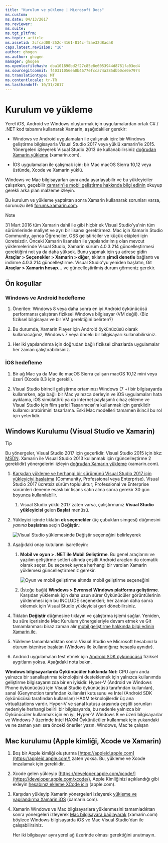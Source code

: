 ```yaml
---
title: "Kurulum ve yükleme | Microsoft Docs"
ms.custom: 
ms.date: 04/13/2017
ms.reviewer: 
ms.suite: 
ms.tgt_pltfrm: 
ms.topic: article
ms.assetid: 2cfcad00-352c-4161-814c-f5ae32d8ada8
caps.latest.revision: "16"
author: ghogen
ms.author: ghogen
manager: ghogen
ms.openlocfilehash: dba101890bd2f27c85e8e6053944d8781fa03ed4
ms.sourcegitcommit: f40311056ea0b4677efcca74a285dbb0ce0e7974
ms.translationtype: MT
ms.contentlocale: tr-TR
ms.lasthandoff: 10/31/2017
---
```

# <a name="setup-and-install"></a>Kurulum ve yükleme
Yerel iOS, Android ve Windows oluşturmak için uygulamalardan ortak C# / .NET kod tabanını kullanarak Xamarin, aşağıdakiler gerekir:  
  
-   Windows ve Android uygulamaları ile çalışmak için: bir Windows geliştirme bilgisayarla Visual Studio 2017 veya yüklü xamarin'le 2015. Yönergeleri izleyerek Visual Studio 2013 de kullanabilirsiniz [doğrudan Xamarin yükleme](https://developer.xamarin.com/guides/cross-platform/getting_started/requirements/#install) (xamarin.com). 
  
-   İOS uygulamaları ile çalışmak için: bir Mac macOS Sierra 10,12 veya üstünde, Xcode ve Xamarin yüklü.  
  
 Windows ve Mac bilgisayarları aynı anda ayarlayabilir ve bu yükleyiciler çalışırken, geçebilir [xamarin'le mobil geliştirme hakkında bilgi edinin](../cross-platform/learn-about-mobile-development-with-xamarin.md) okuyup gerekli arka plan malzeme izleyin.  
 
Bu kurulum ve yükleme yaptıktan sonra Xamarin kullanarak sorunları varsa, sorunuzu ileti [forums.xamarin.com](http://forums.xamarin.com/).
  
> [!NOTE]
>  31 Mart 2016 tüm Xamarin dahil ile gibi hiçbir ek Visual Studio'ya'nin tüm sürümlerinde maliyet ve ayrı bir lisansı gerektirmez. Mac için Xamarin Studio Community, ayrıca Öğrenciler, OSS geliştiriciler ve küçük ekipleri için ücretsizdir. Önceki Xamarin lisansları ile yapılandırılmış olan mevcut yüklemelerinde Visual Studio, Xamarin sürüm 4.0.3.214 güncelleştirmesi gerektiğini not ya da daha yüksek. Bunu yapmak için şu adrese gidin **Araçlar > Seçenekler > Xamarin > diğer**, tıklatın **şimdi denetle** bağlantı ve indirme 4.0.3.214 güncelleştirme. Visual Studio'yu yeniden başlatın, Git **Araçlar > Xamarin hesap...**  ve güncelleştirilmiş durum görmeniz gerekir.  
  
##  <a name="prereq"></a>Ön koşullar  
  
###  <a name="for-targeting-windows-and-android"></a>Windows ve Android hedefleme 
  
1.  Önerilen: Windows 8 veya daha sonra en iyi Android öykünücüsü performansı çalıştıran fiziksel Windows bilgisayar (VM değil). (Biz fiziksel bilgisayar ve bir VM gerektiğini belirten?)  
  
2.  Bu durumda, Xamarin Player için Android öykünücüsü olarak kullanacağınız, Windows 7 veya önceki bir bilgisayarı kullanabilirsiniz. 
    
3. Her iki yapılandırma için doğrudan bağlı fiziksel cihazlarda uygulamalar her zaman çalıştırabilirsiniz.  
  
### <a name="for-targeting-ios"></a>İOS hedefleme  
  
1.  Bir ağ Mac ya da Mac ile macOS Sierra çalışan macOS 10,12 mini veya üzeri (Xcode 8.3 için gerekli).  
  
2.  Visual Studio birincil geliştirme ortamınızı Windows (7 +) bir bilgisayarda kullanırken, ağa bağlı bir Mac yalnızca derleyin ve iOS uygulamaları hata ayıklama, iOS simülatörü ya da internet paylaşımlı cihaz ekleme ve Visual Studio için film şeridi Tasarımcısı'nı kullanmak için gereklidir kullanıcı arabirimini tasarlama. Eski Mac modelleri tamamen ikincil bu rol için yeterlidir.  
  
##  <a name="windows"></a>Windows Kurulumu (Visual Studio ve Xamarin)  
  
> [!TIP]
>  Bu yönergeler, Visual Studio 2017 için geçerlidir. Visual Studio 2015 için bkz: [MSDN](https://msdn.microsoft.com/en-us/library/mt613162.aspx). Xamarin ile Visual Studio 2013 kullanmak için (güncelleştirme 2 gereklidir) yönergelerini izleyin [doğrudan Xamarin yükleme](https://developer.xamarin.com/guides/cross-platform/getting_started/requirements/#install) (xamarin.com).  
  
1.  [Karşıdan yükleme ve herhangi bir sürümünü Visual Studio 2017 için yükleyiciyi başlatma](https://www.visualstudio.com/downloads/) (Community, Professional veya Enterprise). Visual Studio 2017 ücretsiz sürüm topluluktur; Professional ve Enterprise sürümleri deneme esaslı bir lisans satın alma sonra gerekir 30 gün boyunca kullanılabilir.  
  
    1.  Visual Studio yüklü 2017 zaten varsa, çalıştırmanız **Visual Studio yükleyicisi** gelen **Başlat** menüsü.
  
2.  Yükleyici içinde tıklatın **ek seçenekler** (üç çubukları simgesi) düğmesini _yanına_ **başlatma** seçin **Değiştir**.:  
  
     ![Visual Studio yüklemesinde Değiştir seçeneğini belirleyerek](../cross-platform/media/cross-plat-xamarin-setup-1a.png "arası Plat Xamarin Kurulum 1")  
  
3.  Aşağıdaki onay kutularını işaretleyin:  
  
    1.  **Mobil ve oyun > .NET ile Mobil Geliştirme**. Bu genel araçlarını ve yazılım geliştirme setleri altında çeşitli Android araçları da otomatik olarak seçer. Bu seçenek ayrıca herhangi bir varolan Xamarin yüklemesi güncelleştirmeniz gerekir.  
  
         ![Oyun ve mobil geliştirme altında mobil geliştirme seçeneğini](../cross-platform/media/cross-plat-xamarin-setup-2a.png "arası Plat Xamarin Kurulum 2")  
  
    2. (İsteğe bağlı) **Windows > Evrensel Windows platformu geliştirme**. Karşıdan yüklemek için daha uzun sürer Öykünücüler görüntülerinin yüklenmesi için bu INCLUDE seçenekleri; her zaman daha sonra eklemek için Visual Studio yükleyicisi geri dönebilirsiniz. 
  
4.  Tıklatın **Değiştir** düğmesine tıklayın ve çalıştırma işlemi sağlar. Yeniden, bu süre içerisinde Mac Kurulum yönergeleriyle devam etmek ve Git tamamlanması biraz zaman alır [mobil geliştirme hakkında bilgi edinin Xamarin ile](../cross-platform/learn-about-mobile-development-with-xamarin.md).  
  
5.  Yükleme tamamlandıktan sonra Visual Studio ve Microsoft hesabınızla oturum istenirse başlatın (Windows ile kullandığınız hesapla aynıdır).  
      
6.  Android uygulamaları test etmek için [Android SDK öykünücüsü](https://developer.xamarin.com/guides/android/deployment,_testing,_and_metrics/debug-on-emulator/android-sdk-emulator/) fiziksel aygıtların yoksa. Aşağıdaki nota bakın.  
  
 **Windows bilgisayarlarda Öykünücüler hakkında Not:** CPU aynı anda yalnızca bir sanallaştırma teknolojisini desteklemek için yalnızca kullanımda geliştirme bilgisayarınızda bir en iyisidir. Hyper-V (Android ve Windows Phone öykünücüsü için Visual Studio öykünücüsü tarafından kullanılan), sanal (Genymotion tarafından kullanılır) kutusunu ve Intel (Android SDK öykünücüsü tarafından kullanılan) HAXM teknolojilerdir üç ana virtualizations vardır. Hyper-V ve sanal kutusu arasında çeşitli sorunları nedeniyle herhangi belirli bir bilgisayarda, bu nedenle yalnızca bir Öykünücüler kullanmak için en iyi, Hyper-V Windows 8 ve üzeri bilgisayarlar ve Windows 7 üzerinde Intel HAXM Öykünücüler kullanmak için yukarıdaki ve ne zaman yanı sıra önceki öneriler yazın. Windows, Mac'te çalışan  
  
##  <a name="mac"></a>Mac kurulumu (Apple kimliği, Xcode ve Xamarin)  
  
1.  Boş bir Apple kimliği oluşturma [https://appleid.apple.com](https://appleid.apple.com/) zaten yoksa. Bu, yükleme ve Xcode imzalamak için gereklidir.  
  
2.  Xcode gelen yükleyip [https://developer.apple.com/xcode/](https://developer.apple.com/xcode/), Apple Kimliğinizi açıklandığı gibi ekleyin [hesabınız ekleme XCode için](https://developer.apple.com/library/content/documentation/IDEs/Conceptual/AppStoreDistributionTutorial/AddingYourAccounttoXcode/AddingYourAccounttoXcode.html#//apple_ref/doc/uid/TP40013839-CH40-SW1) (apple.com).  
  
3.  Karşıdan yükleyip Xamarin yönergeleri izleyerek [yükleme ve yapılandırma Xamarin.iOS](http://developer.xamarin.com/guides/ios/getting_started/installation/mac/) (xamarin.com).  
  
4.  Xamarin Windows ve Mac bilgisayarlara yüklenmesini tamamladıktan sonra yönergeleri izleyerek [Mac bilgisayara bağlayarak](http://developer.xamarin.com/guides/ios/getting_started/installation/windows/xamarin-mac-agent/) (xamarin.com) böylece Windows bilgisayarda iOS ve Mac Visual Studio'dan ile çalışabilirsiniz.  
  
     Her iki bilgisayar aynı yerel ağ üzerinde olması gerektiğini unutmayın.